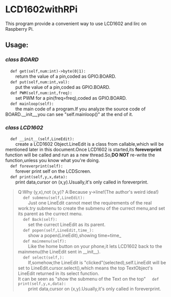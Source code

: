 # LCD1602withRPi
 This program provide a convenient way to use LCD1602 and lirc on Raspberry Pi.
## Usage:
### ___class BOARD___  
&nbsp;&nbsp;&nbsp;&nbsp;`def get(self,num:int)->byte(0|1):`  
&nbsp;&nbsp;&nbsp;&nbsp;&nbsp;&nbsp;&nbsp;&nbsp;return the value of a pin,coded as GPIO.BOARD.  
&nbsp;&nbsp;&nbsp;&nbsp;`def put(self,num:int,val):`    
&nbsp;&nbsp;&nbsp;&nbsp;&nbsp;&nbsp;&nbsp;&nbsp;put the value of a pin,coded as GPIO.BOARD.  
&nbsp;&nbsp;&nbsp;&nbsp;`def PWM(self,num:int,freq):`    
&nbsp;&nbsp;&nbsp;&nbsp;&nbsp;&nbsp;&nbsp;&nbsp;set PWM for a pin(freq=freq),coded as GPIO.BOARD.  
&nbsp;&nbsp;&nbsp;&nbsp;`def mainloop(self):`    
&nbsp;&nbsp;&nbsp;&nbsp;&nbsp;&nbsp;&nbsp;&nbsp;the main code of a program.If you analyze the source code of BOARD.\_\_init\_\_,you can see "self.mainloop()" at the end of it.  
  
  
### ___class LCD1602___
&nbsp;&nbsp;&nbsp;&nbsp;`def __init__(self,LineEdit):`    
&nbsp;&nbsp;&nbsp;&nbsp;&nbsp;&nbsp;&nbsp;&nbsp;create a LCD1602 Object.LineEdit is a class from callable,which will be mentioned later in this document.Once LCD1602 is started,its __foreverprint__ function will be called and run as a new thread.So,__DO NOT__ re-write the function,unless you know what you're doing.  
&nbsp;&nbsp;&nbsp;&nbsp;`def foreverprint(self):`    
&nbsp;&nbsp;&nbsp;&nbsp;&nbsp;&nbsp;&nbsp;&nbsp;forever print self on the LCDScreen.  
&nbsp;&nbsp;&nbsp;&nbsp;`def print(self,y,x,data):`    
&nbsp;&nbsp;&nbsp;&nbsp;&nbsp;&nbsp;&nbsp;&nbsp;print data,cursor on (x,y).Usually,it's only called in foreverprint.  
> Q:Why (y,x),not (x,y)? A:Because y->line!(The author's weird idea!)  
&nbsp;&nbsp;&nbsp;&nbsp;`def submenu(self,LineEdit):`    
&nbsp;&nbsp;&nbsp;&nbsp;&nbsp;&nbsp;&nbsp;&nbsp;Just one LineEdit cannot meet the requirements of the real work.try submenu to create the submenu of the currect menu,and set its parent as the currect menu.    
&nbsp;&nbsp;&nbsp;&nbsp;`def Back(self):`    
&nbsp;&nbsp;&nbsp;&nbsp;&nbsp;&nbsp;&nbsp;&nbsp;set the currect LineEdit as its parent.  
&nbsp;&nbsp;&nbsp;&nbsp;`def popen(self,LineEdit,time_):`    
&nbsp;&nbsp;&nbsp;&nbsp;&nbsp;&nbsp;&nbsp;&nbsp;show a popen(LineEdit),showing time=time_  
&nbsp;&nbsp;&nbsp;&nbsp;`def mainmenu(self):`    
&nbsp;&nbsp;&nbsp;&nbsp;&nbsp;&nbsp;&nbsp;&nbsp;Like the home button on your phone,it lets LCD1602 back to the mainmenu(the LineEdit sent in \_\_init\_\_).  
&nbsp;&nbsp;&nbsp;&nbsp;`def select(self,):`    
&nbsp;&nbsp;&nbsp;&nbsp;&nbsp;&nbsp;&nbsp;&nbsp;If,somehow,the LineEdit is "clicked"(selected),self.LineEdit will be set to LineEdit.cursor.select(),which means the top TextObject's LineEdit returned in its select function.  
> It can be seen as "show the submenu of the Text on the top"
&nbsp;&nbsp;&nbsp;&nbsp;`def print(self,y,x,data):`    
&nbsp;&nbsp;&nbsp;&nbsp;&nbsp;&nbsp;&nbsp;&nbsp;print data,cursor on (x,y).Usually,it's only called in foreverprint.  
